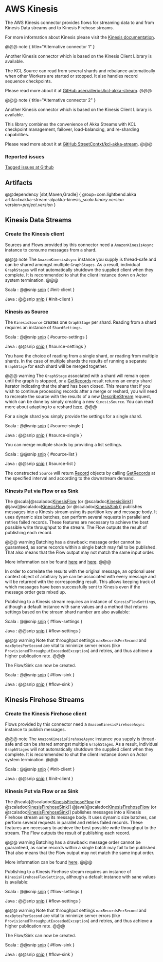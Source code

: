 # AWS Kinesis

The AWS Kinesis connector provides flows for streaming data to and from Kinesis Data streams and to Kinesis Firehose streams.

For more information about Kinesis please visit the [Kinesis documentation](https://aws.amazon.com/documentation/kinesis/).

@@@ note { title="Alternative connector 1" }

Another Kinesis connector which is based on the Kinesis Client Library is available.

The KCL Source can read from several shards and rebalance automatically when other Workers are started or stopped. It also handles record sequence checkpoints.

Please read more about it at [GitHub aserrallerios/kcl-akka-stream](https://github.com/aserrallerios/kcl-akka-stream).
@@@


@@@ note { title="Alternative connector 2" }

Another Kinesis connector which is based on the Kinesis Client Library is available.

This library combines the convenience of Akka Streams with KCL checkpoint management, failover, load-balancing, and re-sharding capabilities.

Please read more about it at [GitHub StreetContxt/kcl-akka-stream](https://github.com/StreetContxt/kcl-akka-stream).
@@@

### Reported issues

[Tagged issues at Github](https://github.com/akka/alpakka/labels/p%3Akinesis)

## Artifacts

@@dependency [sbt,Maven,Gradle] {
  group=com.lightbend.akka
  artifact=akka-stream-alpakka-kinesis_$scala.binary.version$
  version=$project.version$
}

## Kinesis Data Streams

### Create the Kinesis client

Sources and Flows provided by this connector need a `AmazonKinesisAsync` instance to consume messages from a shard.

@@@ note
The `AmazonKinesisAsync` instance you supply is thread-safe and can be shared amongst multiple `GraphStages`. 
As a result, individual `GraphStages` will not automatically shutdown the supplied client when they complete.
It is recommended to shut the client instance down on Actor system termination.
@@@

Scala
: @@snip [snip](/kinesis/src/test/scala/akka/stream/alpakka/kinesis/scaladsl/Examples.scala) { #init-client }

Java
: @@snip [snip](/kinesis/src/test/java/akka/stream/alpakka/kinesis/javadsl/Examples.java) { #init-client }

### Kinesis as Source

The `KinesisSource` creates one `GraphStage` per shard. Reading from a shard requires an instance of `ShardSettings`.

Scala
: @@snip [snip](/kinesis/src/test/scala/akka/stream/alpakka/kinesis/scaladsl/Examples.scala) { #source-settings }

Java
: @@snip [snip](/kinesis/src/test/java/akka/stream/alpakka/kinesis/javadsl/Examples.java) { #source-settings }

You have the choice of reading from a single shard, or reading from multiple shards. In the case of multiple shards the results of running a separate `GraphStage` for each shard will be merged together.

@@@ warning
The `GraphStage` associated with a shard will remain open until the graph is stopped, or a [GetRecords](http://docs.aws.amazon.com/kinesis/latest/APIReference/API_GetRecords.html) result returns an empty shard iterator indicating that the shard has been closed. This means that if you wish to continue processing records after a merge or reshard, you will need to recreate the source with the results of a new [DescribeStream](http://docs.aws.amazon.com/kinesis/latest/APIReference/API_DescribeStream.html) request, which can be done by simply creating a new `KinesisSource`. You can read more about adapting to a reshard [here](http://docs.aws.amazon.com/streams/latest/dev/developing-consumers-with-sdk.html).
@@@

For a single shard you simply provide the settings for a single shard.

Scala
: @@snip [snip](/kinesis/src/test/scala/akka/stream/alpakka/kinesis/scaladsl/Examples.scala) { #source-single }

Java
: @@snip [snip](/kinesis/src/test/java/akka/stream/alpakka/kinesis/javadsl/Examples.java) { #source-single }

You can merge multiple shards by providing a list settings.

Scala
: @@snip [snip](/kinesis/src/test/scala/akka/stream/alpakka/kinesis/scaladsl/Examples.scala) { #source-list }

Java
: @@snip [snip](/kinesis/src/test/java/akka/stream/alpakka/kinesis/javadsl/Examples.java) { #source-list }

The constructed `Source` will return [Record](http://docs.aws.amazon.com/kinesis/latest/APIReference/API_Record.html)
objects by calling [GetRecords](http://docs.aws.amazon.com/kinesis/latest/APIReference/API_GetRecords.html) at the specified interval and according to the downstream demand.

### Kinesis Put via Flow or as Sink

The 
@scala[@scaladoc[KinesisFlow](akka.stream.alpakka.kinesis.scaladsl.KinesisFlow) (or @scaladoc[KinesisSink](akka.stream.alpakka.kinesis.scaladsl.KinesisSink))] 
@java[@scaladoc[KinesisFlow](akka.stream.alpakka.kinesis.javadsl.KinesisFlow) (or @scaladoc[KinesisSink](akka.stream.alpakka.kinesis.javadsl.KinesisSink))] 
publishes messages into a Kinesis stream using its partition key and message body. It uses dynamic size batches, can perform several requests in parallel and retries failed records. These features are necessary to achieve the best possible write throughput to the stream. The Flow outputs the result of publishing each record.

@@@ warning
Batching has a drawback: message order cannot be guaranteed, as some records within a single batch may fail to be published. That also means that the Flow output may not match the same input order.

More information can be found [here](http://docs.aws.amazon.com/streams/latest/dev/developing-producers-with-sdk.html#kinesis-using-sdk-java-putrecords) and [here](http://docs.aws.amazon.com/kinesis/latest/APIReference/API_PutRecords.html).
@@@

In order to correlate the results with the original message, an optional user context object of arbitrary type can be associated with every message and will be returned with the corresponding result. This allows keeping track of which messages have been successfully sent to Kinesis even if the message order gets mixed up.

Publishing to a Kinesis stream requires an instance of `KinesisFlowSettings`, although a default instance with sane values and a method that returns settings based on the stream shard number are also available:

Scala
: @@snip [snip](/kinesis/src/test/scala/akka/stream/alpakka/kinesis/scaladsl/Examples.scala) { #flow-settings }

Java
: @@snip [snip](/kinesis/src/test/java/akka/stream/alpakka/kinesis/javadsl/Examples.java) { #flow-settings }

@@@ warning
Note that throughput settings `maxRecordsPerSecond` and `maxBytesPerSecond` are vital to minimize server errors (like `ProvisionedThroughputExceededException`) and retries, and thus achieve a higher publication rate.
@@@

The Flow/Sink can now be created.

Scala
: @@snip [snip](/kinesis/src/test/scala/akka/stream/alpakka/kinesis/scaladsl/Examples.scala) { #flow-sink }

Java
: @@snip [snip](/kinesis/src/test/java/akka/stream/alpakka/kinesis/javadsl/Examples.java) { #flow-sink }

## Kinesis Firehose Streams

### Create the Kinesis Firehose client

Flows provided by this connector need a `AmazonKinesisFirehoseAsync` instance to publish messages.

@@@ note
The `AmazonKinesisFirehoseAsync` instance you supply is thread-safe and can be shared amongst multiple `GraphStages`.
As a result, individual `GraphStages` will not automatically shutdown the supplied client when they complete.
It is recommended to shut the client instance down on Actor system termination.
@@@

Scala
: @@snip [snip](/kinesis/src/test/scala/akka/stream/alpakka/kinesisfirehose/scaladsl/Examples.scala) { #init-client }

Java
: @@snip [snip](/kinesis/src/test/java/akka/stream/alpakka/kinesisfirehose/javadsl/Examples.java) { #init-client }

### Kinesis Put via Flow or as Sink

The
@scala[@scaladoc[KinesisFirehoseFlow](akka.stream.alpakka.kinesisfirehose.scaladsl.KinesisFirehoseFlow) (or @scaladoc[KinesisFirehoseSink](akka.stream.alpakka.kinesisfirehose.scaladsl.KinesisFirehoseSink))]
@java[@scaladoc[KinesisFirehoseFlow](akka.stream.alpakka.kinesisfirehose.javadsl.KinesisFirehoseFlow) (or @scaladoc[KinesisFirehoseSink](akka.stream.alpakka.kinesisfirehose.javadsl.KinesisFirehoseSink))]
publishes messages into a Kinesis Firehose stream using its message body. It uses dynamic size batches, can perform several requests in parallel and retries failed records. These features are necessary to achieve the best possible write throughput to the stream. The Flow outputs the result of publishing each record.

@@@ warning
Batching has a drawback: message order cannot be guaranteed, as some records within a single batch may fail to be published. That also means that the Flow output may not match the same input order.

More information can be found [here](https://docs.aws.amazon.com/firehose/latest/APIReference/API_PutRecordBatch.html).
@@@

Publishing to a Kinesis Firehose stream requires an instance of `KinesisFirehoseFlowSettings`, although a default instance with sane values is available:

Scala
: @@snip [snip](/kinesis/src/test/scala/akka/stream/alpakka/kinesisfirehose/scaladsl/Examples.scala) { #flow-settings }

Java
: @@snip [snip](/kinesis/src/test/java/akka/stream/alpakka/kinesisfirehose/javadsl/Examples.java) { #flow-settings }

@@@ warning
Note that throughput settings `maxRecordsPerSecond` and `maxBytesPerSecond` are vital to minimize server errors (like `ProvisionedThroughputExceededException`) and retries, and thus achieve a higher publication rate.
@@@

The Flow/Sink can now be created.

Scala
: @@snip [snip](/kinesis/src/test/scala/akka/stream/alpakka/kinesisfirehose/scaladsl/Examples.scala) { #flow-sink }

Java
: @@snip [snip](/kinesis/src/test/java/akka/stream/alpakka/kinesisfirehose/javadsl/Examples.java) { #flow-sink }
